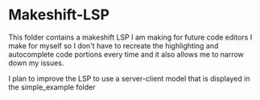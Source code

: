 # Makeshift-LSP

This folder contains a makeshift LSP I am making for future code editors I make for myself so I don't have to recreate the highlighting and autocomplete code portions every time and it also allows me to narrow down my issues.

I plan to improve the LSP to use a server-client model that is displayed in the simple_example folder
